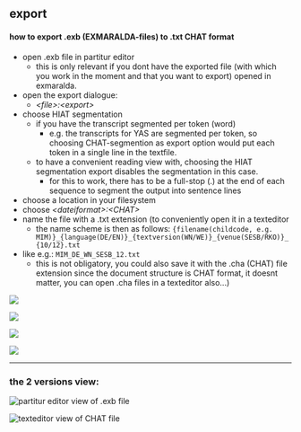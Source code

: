 ## export
#### how to export .exb (EXMARALDA-files) to .txt CHAT format
- open .exb file in partitur editor
	- this is only relevant if you dont have the exported file (with which you work in the moment and that you want to export) opened in exmaralda.
- open the export dialogue:
	- *\<file\>:\<export\>*
- choose HIAT segmentation
	- if you have the transcript segmented per token (word)
		- e.g. the transcripts for YAS are segmented per token, so choosing CHAT-segmention as export option would put each token in a single line in the textfile.
	- to have a convenient reading view with, choosing the HIAT segmentation export disables the segmentation in this case.
		- for this to work, there has to be a full-stop (.) at the end of each sequence to segment the output into sentence lines
- choose a location in your filesystem
- choose *\<dateiformat\>:\<CHAT\>*
- name the file with a .txt extension (to conveniently open it in a texteditor
	- the name scheme is then as follows:
`{filename(childcode, e.g. MIM)}_{language(DE/EN)}_{textversion(WN/WE)}_{venue(SESB/RKO)}_{10/12}.txt`
- like e.g.: `MIM_DE_WN_SESB_12.txt` 
	- this is not obligatory, you could also save it with the .cha (CHAT) file extension since the document structure is CHAT format, it doesnt matter, you can open .cha files in a texteditor also...)

![][image-1]

![][image-2]

![][image-3]

![][image-4]

---- 
### the 2 versions view:
![partitur editor view of .exb file][image-5]

![texteditor view of CHAT file][image-6]

[image-1]:	https://ada-sub.dh-index.org/school/api/png/ses-overview/exm_01.png
[image-2]:	https://ada-sub.dh-index.org/school/api/png/ses-overview/exm_02.png
[image-3]:	https://ada-sub.dh-index.org/school/api/png/ses-overview/exm_03.png
[image-4]:	https://ada-sub.dh-index.org/school/api/png/ses-overview/exm_04.png
[image-5]:	https://ada-sub.dh-index.org/school/api/png/ses-overview/exm_05.png
[image-6]:	https://ada-sub.dh-index.org/school/api/png/ses-overview/exm_2_6.png